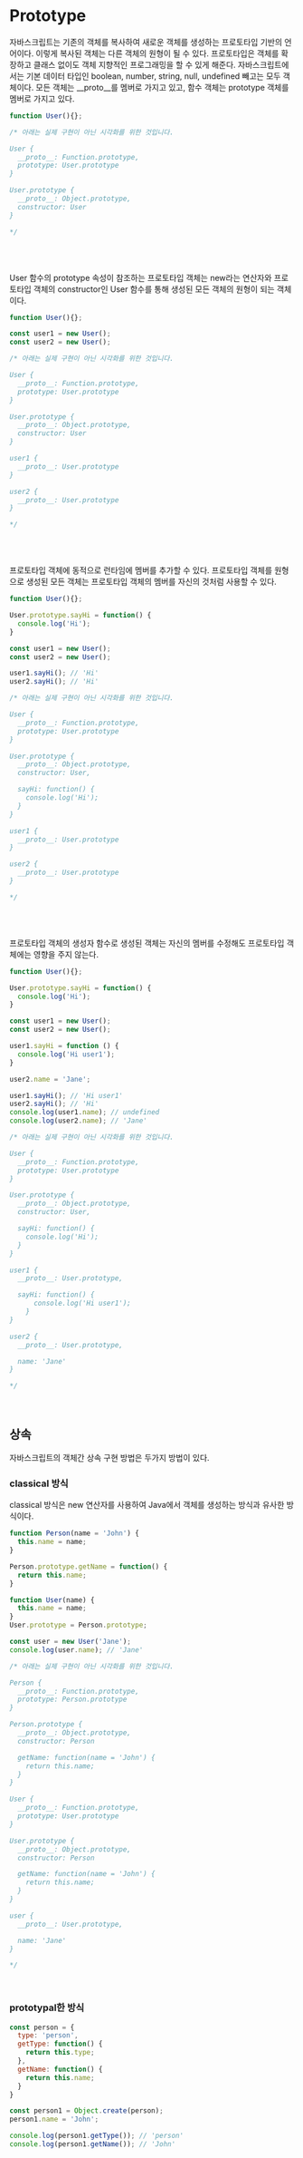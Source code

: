 # Prototype

자바스크립트는 기존의 객체를 복사하여 새로운 객체를 생성하는 프로토타입 기반의 언어이다. 이렇게 복사된 객체는 다른 객체의 원형이 될 수 있다. 프로토타입은 객체를 확장하고 클래스 없이도 객체 지향적인 프로그래밍을 할 수 있게 해준다. 자바스크립트에서는 기본 데이터 타입인 boolean, number, string, null, undefined 빼고는 모두 객체이다. 모든 객체는 \_\_proto\_\_를 멤버로 가지고 있고, 함수 객체는 prototype 객체를 멤버로 가지고 있다.   
```javascript
function User(){};

/* 아래는 실제 구현이 아닌 시각화를 위한 것입니다.

User {
  __proto__: Function.prototype,
  prototype: User.prototype
}

User.prototype {
  __proto__: Object.prototype,
  constructor: User
}

*/
```
<br/>
<br/>

User 함수의 prototype 속성이 참조하는 프로토타입 객체는 new라는 연산자와 프로토타입 객체의 constructor인 User 함수를 통해 생성된 모든 객체의 원형이 되는 객체이다.   
```javascript
function User(){};

const user1 = new User();
const user2 = new User();

/* 아래는 실제 구현이 아닌 시각화를 위한 것입니다.

User {
  __proto__: Function.prototype,
  prototype: User.prototype
}

User.prototype {
  __proto__: Object.prototype,
  constructor: User
}

user1 {
  __proto__: User.prototype
}

user2 {
  __proto__: User.prototype
}

*/
```
<br/>
<br/>

프로토타입 객체에 동적으로 런타임에 멤버를 추가할 수 있다. 프로토타입 객체를 원형으로 생성된 모든 객체는 프로토타입 객체의 멤버를 자신의 것처럼 사용할 수 있다.   
```javascript
function User(){};

User.prototype.sayHi = function() {
  console.log('Hi');
}

const user1 = new User();
const user2 = new User();

user1.sayHi(); // 'Hi'
user2.sayHi(); // 'Hi'

/* 아래는 실제 구현이 아닌 시각화를 위한 것입니다.

User {
  __proto__: Function.prototype,
  prototype: User.prototype
}

User.prototype {
  __proto__: Object.prototype,
  constructor: User,

  sayHi: function() {
    console.log('Hi');
  }
}

user1 {
  __proto__: User.prototype
}

user2 {
  __proto__: User.prototype
}

*/
```
<br/>
<br/>

프로토타입 객체의 생성자 함수로 생성된 객체는 자신의 멤버를 수정해도 프로토타입 객체에는 영향을 주지 않는다.   
```javascript
function User(){};

User.prototype.sayHi = function() {
  console.log('Hi');
}

const user1 = new User();
const user2 = new User();

user1.sayHi = function () {
  console.log('Hi user1');
}

user2.name = 'Jane';

user1.sayHi(); // 'Hi user1'
user2.sayHi(); // 'Hi'
console.log(user1.name); // undefined
console.log(user2.name); // 'Jane'

/* 아래는 실제 구현이 아닌 시각화를 위한 것입니다.

User {
  __proto__: Function.prototype,
  prototype: User.prototype
}

User.prototype {
  __proto__: Object.prototype,
  constructor: User,

  sayHi: function() {
    console.log('Hi');
  }
}

user1 {
  __proto__: User.prototype,

  sayHi: function() {
      console.log('Hi user1');
    }
}

user2 {
  __proto__: User.prototype,

  name: 'Jane'
}

*/
```
<br/>

## 상속
자바스크립트의 객체간 상속 구현 방법은 두가지 방법이 있다.   
### classical 방식
classical 방식은 new 연산자를 사용하여 Java에서 객체를 생성하는 방식과 유사한 방식이다.   
```javascript
function Person(name = 'John') {
  this.name = name;
}

Person.prototype.getName = function() {
  return this.name;
}

function User(name) {
  this.name = name;
}
User.prototype = Person.prototype;

const user = new User('Jane');
console.log(user.name); // 'Jane'

/* 아래는 실제 구현이 아닌 시각화를 위한 것입니다.

Person {
  __proto__: Function.prototype,
  prototype: Person.prototype
}

Person.prototype {
  __proto__: Object.prototype,
  constructor: Person

  getName: function(name = 'John') {
    return this.name;
  }
}

User {
  __proto__: Function.prototype,
  prototype: User.prototype
}

User.prototype {
  __proto__: Object.prototype,
  constructor: Person

  getName: function(name = 'John') {
    return this.name;
  }
}

user {
  __proto__: User.prototype,

  name: 'Jane'
}

*/
```
<br/>

### prototypal한 방식
```javascript
const person = {
  type: 'person',
  getType: function() {
    return this.type;
  },
  getName: function() {
    return this.name;
  }
}

const person1 = Object.create(person);
person1.name = 'John';

console.log(person1.getType()); // 'person'
console.log(person1.getName()); // 'John'
```